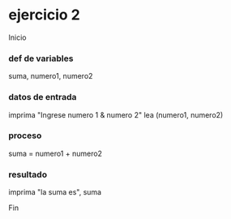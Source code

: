 # ejercicio 2

Inicio

### def de variables
suma, numero1, numero2

### datos de entrada
imprima "Ingrese numero 1 & numero 2"
lea (numero1, numero2)

### proceso
suma = numero1 + numero2

### resultado
imprima "la suma es", suma

Fin